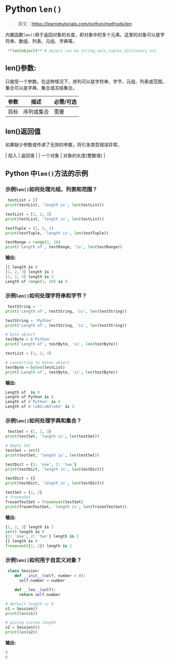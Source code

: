 # Python `len()`

> 原文：<https://learnetutorials.com/python/methods/len>

内置函数`len()`用于返回对象的长度，即对象中的多个元素。这里的对象可以是字符串、数组、列表、元组、字典等。

```py
 **len(object)** # object can be string,sets,tuples,dictionary etc

```

## len()参数:

只接受一个参数。在这种情况下，序列可以是字符串、字节、元组、列表或范围，集合可以是字典、集合或冻结集合。

| 参数 | 描述 | 必需/可选 |
| --- | --- | --- |
| 目标 | 序列或集合 | 需要 |

## len()返回值

如果缺少参数或传递了无效的参数，将引发类型错误异常。

| 投入 | 返回值 |
| 一个对象 | 对象的长度(整数值) |

## Python 中`len()`方法的示例

### 示例`len()`如何处理元组、列表和范围？

```py
 testList = []
print(testList, 'length is', len(testList))

testList = [1, 2, 3]
print(testList, 'length is', len(testList))

testTuple = (1, 2, 3)
print(testTuple, 'length is', len(testTuple))

testRange = range(1, 10)
print('Length of', testRange, 'is', len(testRange)) 

```

**输出:**

```py
[] length is 0
[1, 2, 3] length is 3
(1, 2, 3) length is 3
Length of range(1, 10) is 9 
```

### 示例`len()`如何处理字符串和字节？

```py
 testString = ''
print('Length of', testString, 'is', len(testString))

testString = 'Python'
print('Length of', testString, 'is', len(testString))

# byte object
testByte = b'Python'
print('Length of', testByte, 'is', len(testByte))

testList = [1, 2, 3]

# converting to bytes object
testByte = bytes(testList)
print('Length of', testByte, 'is', len(testByte)) 

```

**输出:**

```py
Length of  is 0
Length of Python is 6
Length of b'Python' is 6
Length of b'\x01\x02\x03' is 3 
```

### 示例`len()`如何处理字典和集合？

```py
 testSet = {1, 2, 3}
print(testSet, 'length is', len(testSet))

# Empty Set
testSet = set()
print(testSet, 'length is', len(testSet))

testDict = {1: 'one', 2: 'two'}
print(testDict, 'length is', len(testDict))

testDict = {}
print(testDict, 'length is', len(testDict))

testSet = {1, 2}
# frozenSet
frozenTestSet = frozenset(testSet)
print(frozenTestSet, 'length is', len(frozenTestSet)) 

```

**输出:**

```py
{1, 2, 3} length is 3
set() length is 0
{1: 'one', 2: 'two'} length is 2
{} length is 0
frozenset({1, 2}) length is 2 
```

### 示例`len()`如何用于自定义对象？

```py
 class Session:
    def __init__(self, number = 0):
      self.number = number

    def __len__(self):
      return self.number

# default length is 0
s1 = Session()
print(len(s1))

# giving custom length
s2 = Session(6)
print(len(s2)) 

```

**输出:**

```py
0
6 
```